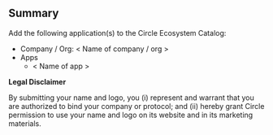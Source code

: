 ## Summary

Add the following application(s) to the Circle Ecosystem Catalog:

- Company / Org: \< Name of company / org \>
- Apps
  - \< Name of app \>

**Legal Disclaimer**

By submitting your name and logo, you (i) represent and warrant that you are authorized to bind
your company or protocol; and (ii) hereby grant Circle permission to use your name and logo on its
website and in its marketing materials.
